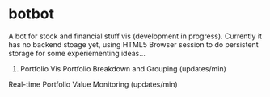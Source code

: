 # botbot
A bot for stock and financial stuff vis (development in progress).
Currently it has no backend stoage yet, using HTML5 Browser session to do persistent storage for some experiementing ideas...

1. Portfolio Vis
Portfolio Breakdown and Grouping (updates/min)

Real-time Portfolio Value Monitoring (updates/min)




